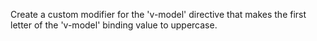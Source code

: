 <!--info-header-start-->
<!--info-header-end-->

Create a custom modifier for the 'v-model' directive that makes the first letter of the 'v-model' binding value to uppercase.

<!--info-footer-start-->
<!--info-footer-end-->
